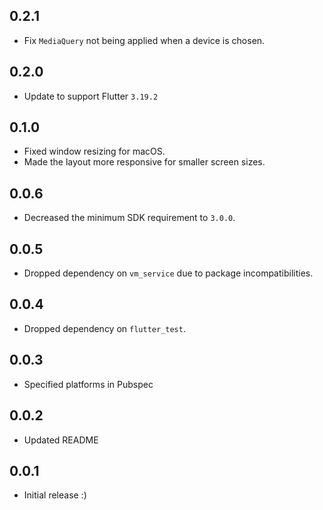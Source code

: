 ## 0.2.1

* Fix `MediaQuery` not being applied when a device is chosen.

## 0.2.0

* Update to support Flutter `3.19.2`

## 0.1.0

* Fixed window resizing for macOS.
* Made the layout more responsive for smaller screen sizes.

## 0.0.6

* Decreased the minimum SDK requirement to `3.0.0`.

## 0.0.5

* Dropped dependency on `vm_service` due to package incompatibilities.

## 0.0.4

* Dropped dependency on `flutter_test`.

## 0.0.3

* Specified platforms in Pubspec

## 0.0.2

* Updated README

## 0.0.1

* Initial release :)
